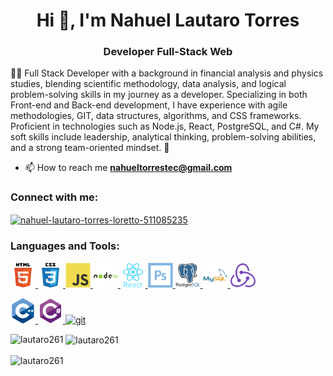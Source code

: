 <h1 align="center">Hi 👋, I'm Nahuel Lautaro Torres</h1>
<h3 align="center">Developer Full-Stack Web</h3>

👨‍💻 Full Stack Developer with a background in financial analysis and physics studies, blending scientific methodology, data analysis, and logical problem-solving skills in my journey as a developer. Specializing in both Front-end and Back-end development, I have experience with agile methodologies, GIT, data structures, algorithms, and CSS frameworks. Proficient in technologies such as Node.js, React, PostgreSQL, and C#. My soft skills include leadership, analytical thinking, problem-solving abilities, and a strong team-oriented mindset. 🚀

- 📫 How to reach me **nahueltorrestec@gmail.com**

<h3 align="left">Connect with me:</h3>
<p align="left">
<a href="https://linkedin.com/in/nahuel-lautaro-torres-loretto-511085235" target="blank"><img align="center" src="https://raw.githubusercontent.com/rahuldkjain/github-profile-readme-generator/master/src/images/icons/Social/linked-in-alt.svg" alt="nahuel-lautaro-torres-loretto-511085235" height="30" width="40" /></a>
</p>

<h3 align="left">Languages and Tools:</h3>
<p align="left"> <a href="https://www.w3.org/html/" target="_blank" rel="noreferrer"> <img src="https://raw.githubusercontent.com/devicons/devicon/master/icons/html5/html5-original-wordmark.svg" alt="html5" width="40" height="40"/> </a> <a href="https://www.w3schools.com/css/" target="_blank" rel="noreferrer"> <img src="https://raw.githubusercontent.com/devicons/devicon/master/icons/css3/css3-original-wordmark.svg" alt="css3" width="40" height="40"/> </a> <a href="https://developer.mozilla.org/en-US/docs/Web/JavaScript" target="_blank" rel="noreferrer"> <img src="https://raw.githubusercontent.com/devicons/devicon/master/icons/javascript/javascript-original.svg" alt="javascript" width="40" height="40"/> </a> <a href="https://nodejs.org" target="_blank" rel="noreferrer"> <img src="https://raw.githubusercontent.com/devicons/devicon/master/icons/nodejs/nodejs-original-wordmark.svg" alt="nodejs" width="40" height="40"/> </a> <a href="https://reactjs.org/" target="_blank" rel="noreferrer"> <img src="https://raw.githubusercontent.com/devicons/devicon/master/icons/react/react-original-wordmark.svg" alt="react" width="40" height="40"/> </a> <a href="https://www.photoshop.com/en" target="_blank" rel="noreferrer"> <img src="https://raw.githubusercontent.com/devicons/devicon/master/icons/photoshop/photoshop-line.svg" alt="photoshop" width="40" height="40"/> </a> <a href="https://www.postgresql.org" target="_blank" rel="noreferrer"> <img src="https://raw.githubusercontent.com/devicons/devicon/master/icons/postgresql/postgresql-original-wordmark.svg" alt="postgresql" width="40" height="40"/> </a> <a href="https://www.mysql.com/" target="_blank" rel="noreferrer"> <img src="https://raw.githubusercontent.com/devicons/devicon/master/icons/mysql/mysql-original-wordmark.svg" alt="mysql" width="40" height="40"/> </a> <a href="https://redux.js.org" target="_blank" rel="noreferrer"> <img src="https://raw.githubusercontent.com/devicons/devicon/master/icons/redux/redux-original.svg" alt="redux" width="40" height="40"/> </a> </p><a href="https://www.w3schools.com/cpp/" target="_blank" rel="noreferrer"> <img src="https://raw.githubusercontent.com/devicons/devicon/master/icons/cplusplus/cplusplus-original.svg" alt="cplusplus" width="40" height="40"/> </a> <a href="https://www.w3schools.com/cs/" target="_blank" rel="noreferrer"> <img src="https://raw.githubusercontent.com/devicons/devicon/master/icons/csharp/csharp-original.svg" alt="csharp" width="40" height="40"/> </a> <a href="https://git-scm.com/" target="_blank" rel="noreferrer"> <img src="https://www.vectorlogo.zone/logos/git-scm/git-scm-icon.svg" alt="git" width="40" height="40"/> </a> <p><img align="left" src="https://github-readme-stats.vercel.app/api/top-langs?username=lautaro261&show_icons=true&locale=en&layout=compact&theme=radical" alt="lautaro261" /></p>

<p>&nbsp;<img align="center" src="https://github-readme-stats.vercel.app/api?username=lautaro261&show_icons=true&locale=en&theme=radical" alt="lautaro261" /></p>

<p><img align="center" src="https://github-readme-streak-stats.herokuapp.com/?user=lautaro261&theme=radical" alt="lautaro261" /></p>
